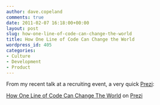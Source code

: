 ```yaml
---
author: dave.copeland
comments: true
date: 2011-02-07 16:18:00+00:00
layout: post
slug: how-one-line-of-code-can-change-the-world
title: How One Line of Code Can Change the World
wordpress_id: 405
categories:
- Culture
- Development
- Product
---
```


From my recent talk at a recruiting event, a very quick [Prezi](www.prezi.com):



[How One Line of Code Can Change The World](http://prezi.com/5dpc5twja_kl/how-one-line-of-code-can-change-the-world/) on [Prezi](http://prezi.com)
